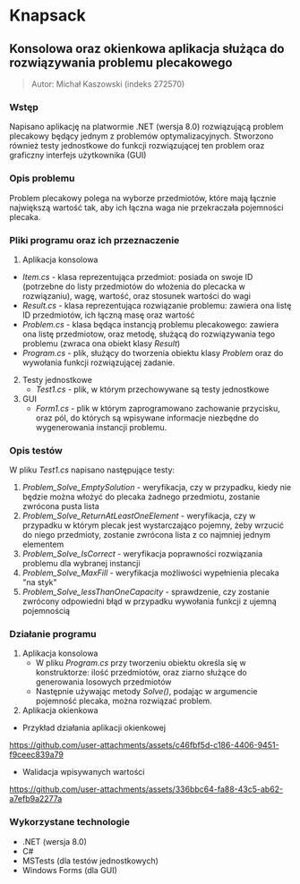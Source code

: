 # Knapsack
## Konsolowa oraz okienkowa aplikacja służąca do rozwiązywania problemu plecakowego
> Autor: Michał Kaszowski (indeks 272570)
### Wstęp
Napisano aplikację na platwormie .NET (wersja 8.0) rozwiązującą problem plecakowy będący jednym z problemów optymalizacyjnych.
Stworzono również testy jednostkowe do funkcji rozwiązującej ten problem oraz graficzny interfejs użytkownika (GUI)

### Opis problemu
Problem plecakowy polega na wyborze przedmiotów, które mają łącznie największą wartość tak, aby ich łączna waga nie przekraczała pojemności plecaka. 

### Pliki programu oraz ich przeznaczenie
1. Aplikacja konsolowa
  - *Item.cs* - klasa reprezentująca przedmiot: posiada on swoje ID (potrzebne do listy przedmiotów do włożenia do plecacka w rozwiązaniu), wagę, wartość, oraz stosunek wartości do wagi
  - *Result.cs* - klasa reprezentująca rozwiązanie problemu: zawiera ona listę ID przedmiotów, ich łączną masę oraz wartość
  - *Problem.cs* - klasa będąca instancją problemu plecakowego: zawiera ona listę przedmiotow, oraz metodę, służącą do rozwiązywania tego problemu (zwraca ona obiekt klasy *Result*)
  - *Program.cs* - plik, służący do tworzenia obiektu klasy *Problem* oraz do wywołania funkcji rozwiązującej zadanie.
2. Testy jednostkowe
    - *Test1.cs* - plik, w którym przechowywane są testy jednostkowe
3. GUI
    - *Form1.cs* - plik w którym zaprogramowano zachowanie przycisku, oraz pól, do których są wpisywane informacje niezbędne do wygenerowania instancji problemu.
      
### Opis testów 
W pliku *Test1.cs* napisano następujące testy: 
1. *Problem_Solve_EmptySolution* - weryfikacja, czy w przypadku, kiedy nie będzie można włożyć do plecaka żadnego przedmiotu, zostanie zwrócona pusta lista
2. *Problem_Solve_ReturnAtLeastOneElement* - weryfikacja, czy w przypadku w którym plecak jest wystarczająco pojemny, żeby wrzucić do niego przedmioty, zostanie zwrócona lista z co najmniej jednym elementem
3. *Problem_Solve_IsCorrect* - weryfikacja poprawności rozwiązania problemu dla wybranej instancji
4. *Problem_Solve_MaxFill* - weryfikacja możliwości wypełnienia plecaka "na styk"
5. *Problem_Solve_lessThanOneCapacity* - sprawdzenie, czy zostanie zwrócony odpowiedni błąd w przypadku wywołania funkcji z ujemną pojemnością

### Działanie programu 
1. Aplikacja konsolowa
   - W pliku *Program.cs* przy tworzeniu obiektu określa się w konstruktorze: ilość przedmiotów, oraz ziarno służące do generowania losowych przedmiotów
   - Następnie używając metody *Solve()*, podając w argumencie pojemność plecaka, można rozwiązać problem.
2. Aplikacja okienkowa
   
  - Przykład działania aplikacji okienkowej 

https://github.com/user-attachments/assets/c46fbf5d-c186-4406-9451-f9ceec839a79

- Walidacja wpisywanych wartości 


https://github.com/user-attachments/assets/336bbc64-fa88-43c5-ab62-a7efb9a2277a

### Wykorzystane technologie 
- .NET (wersja 8.0)
- C#
- MSTests (dla testów jednostkowych)
- Windows Forms (dla GUI)
   
